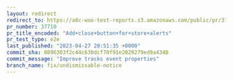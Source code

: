 ```yaml
---
layout: redirect
redirect_to: https://a8c-woo-test-reports.s3.amazonaws.com/public/pr/37710/e2e/index.html
pr_number: 37710
pr_title_encoded: "Add+close+button+for+store+alerts"
pr_test_type: e2e
last_published: "2023-04-27 20:51:35 +0000"
commit_sha: 0896303f2c44c630dcf70f91e2029279ed9a4348
commit_message: "Improve tracks event properties"
branch_name: fix/undismissable-notice
---
```

